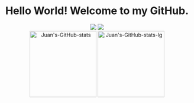 <h1 style="text-align: center; font-weight: bold">Hello World! Welcome to my GitHub.</h1>

<!-- Vizualização de dados e linguagens utilizadas no GitHub -->
<div align="center" justify-content="space-between">
<div>
<a href="mailto:j1108gody@outlook.com" target="_blank"><img src="https://img.shields.io/badge/Outlook-0078D4?style=for-the-badge&logo=microsoft-outlook&logoColor=white"></a>
  <a href="https://www.linkedin.com/in/juan-godoy-316240261/" target="_blank"><img src="https://img.shields.io/badge/LinkedIn-0077B5?style=for-the-badge&logo=linkedin&logoColor=white"></a>
</div>
<picture>
  <source media="(prefers-color-scheme: dark)" srcset="https://github-readme-stats-jixatos.vercel.app/api?username=Jixatos&show_icons=true&theme=dark&include_all_commits=true&count_private=true">
  <source media="(prefers-color-scheme: ligh)" srcset="https://github-readme-stats-jixatos.vercel.app/api?username=Jixatos&show_icons=true&theme=swift&include_all_commits=true&count_private=true">
  <img alt="Juan's-GitHub-stats" height="180" src="https://github-readme-stats-jixatos.vercel.app/api?username=Jixatos&show_icons=true&theme=swift&include_all_commits=true&count_private=true">
</picture>
<picture>
  <source media="(prefers-color-scheme: dark)" srcset="https://github-readme-stats-jixatos.vercel.app/api/top-langs/?username=Jixatos&layout=compact&langs_count=7&theme=dark">
  <source media="(prefers-color-scheme: ligh)" srcset="https://github-readme-stats-jixatos.vercel.app/api/top-langs/?username=Jixatos&layout=compact&langs_count=7&theme=swift">
  <img alt="Juan's-GitHub-stats-lg" height="180em" src="https://github-readme-stats-jixatos.vercel.app/api/top-langs/?username=Jixatos&layout=compact&langs_count=7&theme=swift">
</picture>
</div>

<!-- Texto informativo "Sobre mim" -->